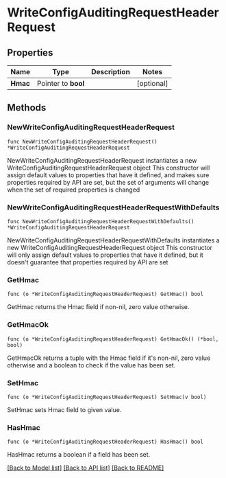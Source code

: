 # WriteConfigAuditingRequestHeaderRequest


## Properties

Name | Type | Description | Notes
------------ | ------------- | ------------- | -------------
**Hmac** | Pointer to **bool** |  | [optional] 



## Methods


### NewWriteConfigAuditingRequestHeaderRequest

`func NewWriteConfigAuditingRequestHeaderRequest() *WriteConfigAuditingRequestHeaderRequest`

NewWriteConfigAuditingRequestHeaderRequest instantiates a new WriteConfigAuditingRequestHeaderRequest object
This constructor will assign default values to properties that have it defined,
and makes sure properties required by API are set, but the set of arguments
will change when the set of required properties is changed

### NewWriteConfigAuditingRequestHeaderRequestWithDefaults

`func NewWriteConfigAuditingRequestHeaderRequestWithDefaults() *WriteConfigAuditingRequestHeaderRequest`

NewWriteConfigAuditingRequestHeaderRequestWithDefaults instantiates a new WriteConfigAuditingRequestHeaderRequest object
This constructor will only assign default values to properties that have it defined,
but it doesn't guarantee that properties required by API are set


### GetHmac

`func (o *WriteConfigAuditingRequestHeaderRequest) GetHmac() bool`

GetHmac returns the Hmac field if non-nil, zero value otherwise.

### GetHmacOk

`func (o *WriteConfigAuditingRequestHeaderRequest) GetHmacOk() (*bool, bool)`

GetHmacOk returns a tuple with the Hmac field if it's non-nil, zero value otherwise
and a boolean to check if the value has been set.

### SetHmac

`func (o *WriteConfigAuditingRequestHeaderRequest) SetHmac(v bool)`

SetHmac sets Hmac field to given value.


### HasHmac

`func (o *WriteConfigAuditingRequestHeaderRequest) HasHmac() bool`

HasHmac returns a boolean if a field has been set.









[[Back to Model list]](../README.md#documentation-for-models) [[Back to API list]](../README.md#documentation-for-api-endpoints) [[Back to README]](../README.md)


